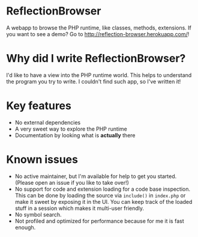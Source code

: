 # ReflectionBrowser
A webapp to browse the PHP runtime, like classes, methods, extensions. If you want to see a demo? Go to http://reflection-browser.herokuapp.com/!

# Why did I write ReflectionBrowser?
I'd like to have a view into the PHP runtime world. This helps to understand the program you try to write. I couldn't find such app, so I've written it!

# Key features
* No external dependencies
* A very sweet way to explore the PHP runtime
* Documentation by looking what is **actually** there

# Known issues
* No active maintainer, but I'm available for help to get you started. (Please open an issue if you like to take over!)
* No support for code and extension loading for a code base inspection. This can be done by loading the source via <code>include()</code> in <code>index.php</code> or make it sweet by exposing it in the UI. You can keep track of the loaded stuff in a session which makes it multi-user friendly.
* No symbol search.
* Not profiled and optimized for performance because for me it is fast enough.
